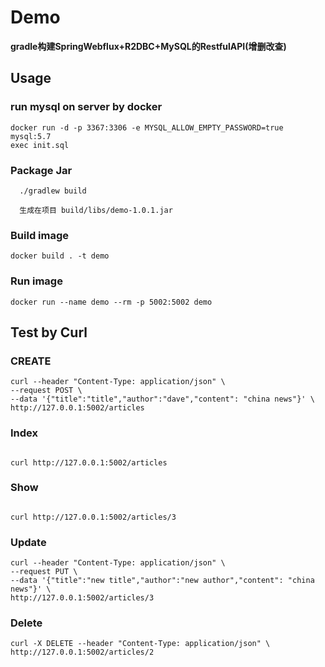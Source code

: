 # Demo

**gradle构建SpringWebflux+R2DBC+MySQL的RestfulAPI(增删改查)**

## Usage

### run mysql on server by docker
```shell
docker run -d -p 3367:3306 -e MYSQL_ALLOW_EMPTY_PASSWORD=true mysql:5.7
exec init.sql 
```

### Package Jar
```shell
  ./gradlew build
  
  生成在项目 build/libs/demo-1.0.1.jar 
```

### Build image

```shell
docker build . -t demo
```

### Run image

```shell
docker run --name demo --rm -p 5002:5002 demo
```

## Test by Curl

### CREATE
```shell
curl --header "Content-Type: application/json" \
--request POST \
--data '{"title":"title","author":"dave","content": "china news"}' \
http://127.0.0.1:5002/articles
```

### Index
```shell

curl http://127.0.0.1:5002/articles
```

### Show
```shell

curl http://127.0.0.1:5002/articles/3
```

### Update
```shell
curl --header "Content-Type: application/json" \
--request PUT \
--data '{"title":"new title","author":"new author","content": "china news"}' \
http://127.0.0.1:5002/articles/3
```

### Delete
```shell
curl -X DELETE --header "Content-Type: application/json" \
http://127.0.0.1:5002/articles/2
```
